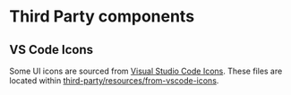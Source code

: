 # Third Party components

## VS Code Icons

Some UI icons are sourced from [Visual Studio Code Icons](https://github.com/microsoft/vscode-icons). These files are located within [third-party/resources/from-vscode-icons](resources/from-vscode-icons).
